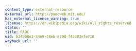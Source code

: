 ```yaml
---
content_type: external-resource
external_url: http://paocweb.mit.edu/
has_external_license_warning: true
license: https://en.wikipedia.org/wiki/All_rights_reserved
status: ''
title: PAOC
uid: b24b08e1-84e9-48eb-839d-f45383efe718
wayback_url: ''
---
```

